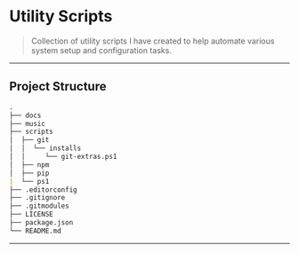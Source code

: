 # Utility Scripts

> Collection of utility scripts I have created to help automate various system setup and configuration tasks.

---

## Project Structure

```md
.
├── docs
├── music
├── scripts
│  ├── git
│  │  └── installs
│  │     └── git-extras.ps1
│  ├── npm
│  ├── pip
|  └── ps1
├── .editorconfig
├── .gitignore
├── .gitmodules
├── LICENSE
├── package.json
└── README.md
```

---
